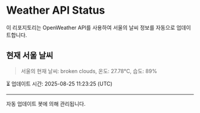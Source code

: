 
# Weather API Status

이 리포지토리는 OpenWeather API를 사용하여 서울의 날씨 정보를 자동으로 업데이트합니다.

## 현재 서울 날씨
> 서울의 현재 날씨: broken clouds, 온도: 27.78°C, 습도: 89%

⏳ 업데이트 시간: 2025-08-25 11:23:25 (UTC)

---
자동 업데이트 봇에 의해 관리됩니다.
